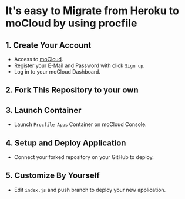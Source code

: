# It's easy to Migrate from Heroku to moCloud by using procfile

## 1. Create Your Account
- Access to [moCloud](https://mocloud.io). 
- Register your E-Mail and Password with click `Sign up`.
- Log in to your moCloud Dashboard.

## 2. Fork This Repository to your own

## 3. Launch Container
- Launch `Procfile Apps` Container on moCloud Console.

## 4. Setup and Deploy Application
- Connect your forked repository on your GitHub to deploy.

## 5. Customize By Yourself
- Edit `index.js` and push branch to deploy your new application.
